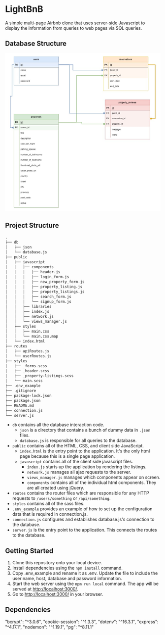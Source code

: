 # LightBnB

A simple multi-page Airbnb clone that uses server-side Javascript to display the information from queries to web pages via SQL queries.

## Database Structure

!["Entity Relationship Diagram"](https://github.com/JacquelineMG/LightBnB/blob/master/erds/LighthouseBnB_ERD.jpg)

## Project Structure

```
.
├── db
│   ├── json
│   └── database.js
├── public
│   ├── javascript
│   │   ├── components 
│   │   │   ├── header.js
│   │   │   ├── login_form.js
│   │   │   ├── new_property_form.js
│   │   │   ├── property_listing.js
│   │   │   ├── property_listings.js
│   │   │   ├── search_form.js
│   │   │   └── signup_form.js
│   │   ├── libraries
│   │   ├── index.js
│   │   ├── network.js
│   │   └── views_manager.js
│   ├── styles
│   │   ├── main.css
│   │   └── main.css.map
│   └── index.html
├── routes
│   ├── apiRoutes.js
│   └── userRoutes.js
├── styles  
│   ├── _forms.scss
│   ├── _header.scss
│   ├── _property-listings.scss
│   └── main.scss
├── .env_example
├── .gitignore
├── package-lock.json
├── package.json
├── README.md
├── connection.js
└── server.js
```

* `db` contains all the database interaction code.
  * `json` is a directory that contains a bunch of dummy data in `.json` files.
  * `database.js` is responsible for all queries to the database.
* `public` contains all of the HTML, CSS, and client side JavaScript. 
  * `index.html` is the entry point to the application. It's the only html page because this is a single page application.
  * `javascript` contains all of the client side javascript files.
    * `index.js` starts up the application by rendering the listings.
    * `network.js` manages all ajax requests to the server.
    * `views_manager.js` manages which components appear on screen.
    * `components` contains all of the individual html components. They are all created using jQuery.
* `routes` contains the router files which are responsible for any HTTP requests to `/users/something` or `/api/something`. 
* `styles` contains all of the sass files. 
* `.env_example` provides an example of how to set up the configuration data that is required in connection.js.
* `connection.js` configures and establishes database.js's connection to the database.
* `server.js` is the entry point to the application. This connects the routes to the database.

## Getting Started

1. Clone this repository onto your local device.
2. Install dependencies using the `npm install` command.
3. Copy .env_example and rename it as .env. Update the file to include the user name, host, database and password information. 
4. Start the web server using the `npm run local` command. The app will be served at <http://localhost:3000/>.
5. Go to <http://localhost:3000/> in your browser.

## Dependencies

  "bcrypt": "^3.0.6",
  "cookie-session": "^1.3.3",
  "dotenv": "^16.3.1",
  "express": "^4.17.1",
  "nodemon": "^1.19.1",
  "pg": "^8.11.1"
